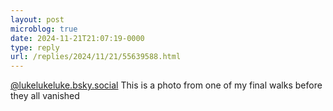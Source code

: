 ```yaml
---
layout: post
microblog: true
date: 2024-11-21T21:07:19-0000
type: reply
url: /replies/2024/11/21/55639588.html
---
```

<p><a href="http://lukelukeluke.bsky.social">@lukelukeluke.bsky.social</a> This is a photo from one of my final walks before they all vanished</p>
